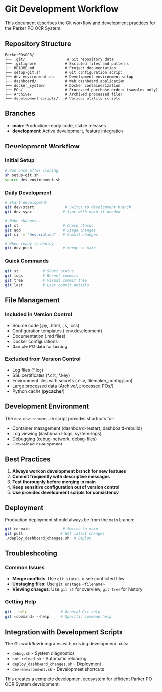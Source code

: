 # Git Development Workflow

This document describes the Git workflow and development practices for the Parker PO OCR System.

## Repository Structure

```
ParkerPOsOCR/
├── .git/                   # Git repository data
├── .gitignore             # Excluded files and patterns
├── README.md              # Project documentation
├── setup-git.sh           # Git configuration script
├── dev-environment.sh     # Development environment setup
├── dashboard/             # Web dashboard application
├── docker_system/         # Docker containerization
├── POs/                   # Processed purchase orders (samples only)
├── Archive/               # Archived processed files
└── development scripts/   # Various utility scripts
```

## Branches

- **main**: Production-ready code, stable releases
- **development**: Active development, feature integration

## Development Workflow

### Initial Setup
```bash
# Run once after cloning
sh setup-git.sh
source dev-environment.sh
```

### Daily Development
```bash
# Start development
git dev-start              # Switch to development branch
git dev-sync              # Sync with main if needed

# Make changes...
git st                    # Check status
git add .                 # Stage changes
git ci -m "Description"   # Commit changes

# When ready to deploy
git dev-push              # Merge to main
```

### Quick Commands
```bash
git st           # Short status
git logs         # Recent commits
git tree         # Visual commit tree
git last         # Last commit details
```

## File Management

### Included in Version Control
- Source code (.py, .html, .js, .css)
- Configuration templates (.env.development)
- Documentation (.md files)
- Docker configurations
- Sample PO data for testing

### Excluded from Version Control
- Log files (*.log)
- SSL certificates (*.crt, *.key)
- Environment files with secrets (.env, filemaker_config.json)
- Large processed data (Archive/, processed POs/)
- Python cache (__pycache__/)

## Development Environment

The `dev-environment.sh` script provides shortcuts for:
- Container management (dashboard-restart, dashboard-rebuild)
- Log viewing (dashboard-logs, system-logs)
- Debugging (debug-network, debug-files)
- Hot-reload development

## Best Practices

1. **Always work on development branch for new features**
2. **Commit frequently with descriptive messages**
3. **Test thoroughly before merging to main**
4. **Keep sensitive configuration out of version control**
5. **Use provided development scripts for consistency**

## Deployment

Production deployment should always be from the `main` branch:
```bash
git co main               # Switch to main
git pull                 # Get latest changes
./deploy_dashboard_changes.sh  # Deploy
```

## Troubleshooting

### Common Issues
- **Merge conflicts**: Use `git status` to see conflicted files
- **Unstaging files**: Use `git unstage <filename>`
- **Viewing changes**: Use `git st` for overview, `git tree` for history

### Getting Help
```bash
git --help               # General Git help
git <command> --help     # Specific command help
```

## Integration with Development Scripts

The Git workflow integrates with existing development tools:
- `debug.sh` - System diagnostics
- `hot-reload.sh` - Automatic reloading
- `deploy_dashboard_changes.sh` - Deployment
- `dev-environment.sh` - Development shortcuts

This creates a complete development ecosystem for efficient Parker PO OCR System development.
